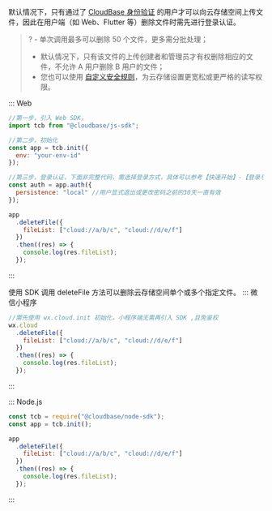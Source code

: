 默认情况下，只有通过了 [CloudBase 身份验证](https://cloud.tencent.com/document/product/876/41728) 的用户才可以向云存储空间上传文件，因此在用户端（如 Web、Flutter 等）删除文件时需先进行登录认证。

>? - 单次调用最多可以删除 50 个文件，更多需分批处理；
> - 默认情况下，只有该文件的上传创建者和管理员才有权删除相应的文件，不允许 A 用户删除 B 用户的文件；
> - 您也可以使用 [自定义安全规则](https://cloud.tencent.com/document/product/876/49037)，为云存储设置更宽松或更严格的读写权限。
> 

<dx-tabs>
::: Web

```js
//第一步，引入 Web SDK，
import tcb from "@cloudbase/js-sdk";

//第二步，初始化
const app = tcb.init({
  env: "your-env-id"
});

//第三步，登录认证，下面非完整代码，需选择登录方式，具体可以参考【快速开始】-【登录与用户案例】
const auth = app.auth({
  persistence: "local" //用户显式退出或更改密码之前的30天一直有效
});

app
  .deleteFile({
    fileList: ["cloud://a/b/c", "cloud://d/e/f"]
  })
  .then((res) => {
    console.log(res.fileList);
  });
```

:::

使用 SDK 调用 deleteFile 方法可以删除云存储空间单个或多个指定文件。
::: 微信小程序

```js
//需先使用 wx.cloud.init 初始化，小程序端无需再引入 SDK ,且免鉴权
wx.cloud
  .deleteFile({
    fileList: ["cloud://a/b/c", "cloud://d/e/f"]
  })
  .then((res) => {
    console.log(res.fileList);
  });
```

:::

::: Node.js

```js
const tcb = require("@cloudbase/node-sdk");
const app = tcb.init();

app
  .deleteFile({
    fileList: ["cloud://a/b/c", "cloud://d/e/f"]
  })
  .then((res) => {
    console.log(res.fileList);
  });
```

:::
</dx-tabs>
